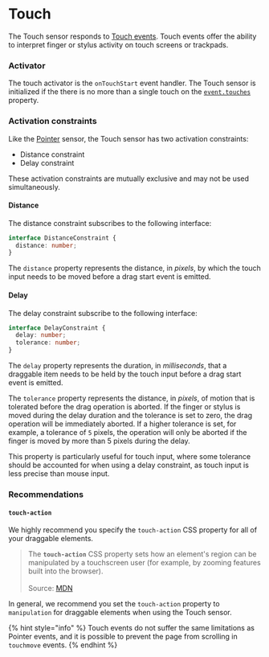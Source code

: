 # Touch

The Touch sensor responds to [Touch events](https://developer.mozilla.org/en-US/docs/Web/API/Touch\_events). Touch events offer the ability to interpret finger or stylus activity on touch screens or trackpads.

### Activator

The touch activator is the `onTouchStart` event handler. The Touch sensor is initialized if the there is no more than a single touch on the [`event.touches`](https://developer.mozilla.org/en-US/docs/Web/API/TouchEvent/touches) property.

### Activation constraints

Like the [Pointer](pointer.md) sensor, the Touch sensor has two activation constraints:

* Distance constraint
* Delay constraint

These activation constraints are mutually exclusive and may not be used simultaneously.&#x20;

#### Distance

The distance constraint subscribes to the following interface:

```typescript
interface DistanceConstraint {
  distance: number;
}
```

The `distance` property represents the distance, in _pixels_, by which the touch input needs to be moved before a drag start event is emitted.

#### Delay

The delay constraint subscribe to the following interface:

```typescript
interface DelayConstraint {
  delay: number;
  tolerance: number;
}
```

The `delay` property represents the duration, in _milliseconds_, that a draggable item needs to be held by the touch input before a drag start event is emitted.&#x20;

The `tolerance` property represents the distance, in _pixels_, of motion that is tolerated before the drag operation is aborted. If the finger or stylus is moved during the delay duration and the tolerance is set to zero, the drag operation will be immediately aborted. If a higher tolerance is set, for example, a tolerance of `5` pixels, the operation will only be aborted if the finger is moved by more than 5 pixels during the delay.

This property is particularly useful for touch input, where some tolerance should be accounted for when using a delay constraint, as touch input is less precise than mouse input.

### Recommendations

#### `touch-action`

We highly recommend you specify the `touch-action` CSS property for all of your draggable elements.

> The **`touch-action`** CSS property sets how an element's region can be manipulated by a touchscreen user (for example, by zooming features built into the browser).\
> \
> Source: [MDN](https://developer.mozilla.org/en-US/docs/Web/CSS/touch-action)

In general, we recommend you set the `touch-action` property to `manipulation` for draggable elements when using the Touch sensor.&#x20;

{% hint style="info" %}
Touch events do not suffer the same limitations as Pointer events, and it is possible to prevent the page from scrolling in `touchmove` events.
{% endhint %}
